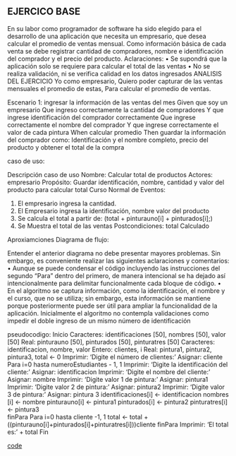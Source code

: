 ## EJERCICO BASE
En su labor como programador de software ha sido elegido para el desarrollo de una aplicación que necesita un empresario, que desea calcular el promedio de ventas mensual. Como información básica de cada venta se debe registrar cantidad de compradores, nombre e identificación del comprador y el precio del producto.
Aclaraciones:
•	Se supondrá que la aplicación solo se requiere para calcular el total de las ventas
•	No se realiza validación, ni se verifica calidad en los datos ingresados
ANALISIS DEL EJERCICIO
Yo como empresario,
Quiero poder capturar de las ventas mensuales el promedio de estas,
Para calcular el promedio de ventas.

Escenario 1: ingresar la información de las ventas del mes
Given que soy un empresario
Que ingreso correctamente la cantidad de compradores
Y que ingrese identificación del comprador correctamente
Que ingrese correctamente el nombre del comprador
Y que ingrese correctamente el valor de cada pintura
When calcular promedio
Then guardar la información del comprador como:
Identificación y el nombre completo, precio del producto y obtener el total de la compra

caso de uso:

Descripción caso de uso
Nombre: Calcular total de productos
Actores: empresario
Propósito: Guardar identificación, nombre, cantidad y valor del producto para calcular total
Curso Normal de Eventos: 
1. El empresario ingresa la cantidad.
2. El Empresario ingresa la identificación, nombre valor del producto
3. Se calcula el total a partir de: 
(total + pinturauno[i] + pinturados[i];)
4. Se Muestra el total de las ventas
Postcondiciones: total Calculado

Aproxiamciones Diagrama de flujo:
 
Entender el anterior diagrama no debe presentar mayores problemas. Sin embargo, es conveniente realizar las siguientes 
aclaraciones y comentarios: 
• Aunque se puede condensar el código incluyendo las instrucciones del segundo “Para” dentro del primero, de manera 
intencional se ha dejado así intencionalmente para delimitar funcionalmente cada bloque de código. 
• En el algoritmo se captura información, como la identificación, el nombre y el curso, que no se utiliza; sin embargo, 
esta información se mantiene porque posteriormente puede ser útil para ampliar la funcionalidad de la aplicación. 
Inicialmente el algoritmo no contempla validaciones como impedir el doble ingreso de un mismo número de 
identificación

pseudocodigo:
Inicio
Caracteres: identificaciones [50], nombres [50], valor [50]
Real: pinturauno [50], pinturados [50], pinturatres [50]
Caracteres: identificacion, nombre, valor
Entero: clientes, i
Real: pintura1, pintura2, pintura3, total <- 0
Imprimir: ‘Digite el número de clientes:’
Asignar: cliente
Para i=0 hasta numeroEstudiantes - 1, 1
Imprimir: ‘Digite la identificación del cliente:’
Asignar: identificacion
Imprimir: ‘Digite el nombre del cliente:’
Asignar: nombre
Imprimir: ‘Digite valor 1 de pintura:’
Asignar: pintura1
Imprimir: ‘Digite valor 2 de pintura:’
Asignar: pintura2
Imprimir: ‘Digite valor 3 de pintura:’
Asignar: pintura 3
identificaciones[i] <- identificacion
nombres [i] <- nombre
pinturauno[i] <- pintura1
pinturados[i] <- pintura2
pinturatres[i] <- pintura3  
finPara
Para i=0 hasta cliente -1, 1
total <-
total +((pinturauno[i]+pinturados[i]+pinturatres[i]))cliente
finPara
Imprimir: ‘El total es:’ + total
Fin

[code](https://github.com/kleinefer/POO.git)